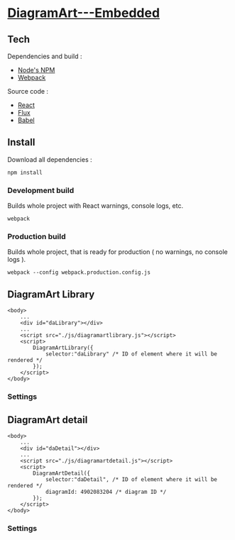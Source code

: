 # [DiagramArt---Embedded](https://github.com/SyntheticSpheres/DiagramArt---Embedded)

## Tech

Dependencies and build :

* [Node's NPM](https://www.npmjs.com/)
* [Webpack](https://webpack.github.io/)

Source code :

* [React](https://facebook.github.io/react/)
* [Flux](https://facebook.github.io/flux/)
* [Babel](http://babeljs.io/)

## Install

Download all dependencies :

```
npm install
```

### Development build

Builds whole project with React warnings, console logs, etc.

```
webpack
```

### Production build

Builds whole project, that is ready for production ( no warnings, no console logs ).

```
webpack --config webpack.production.config.js
```

## DiagramArt Library

```
<body>
    ...
    <div id="daLibrary"></div>
    ...
    <script src="./js/diagramartlibrary.js"></script>
    <script>
        DiagramArtLibrary({
            selector:"daLibrary" /* ID of element where it will be rendered */
        });
    </script>
</body>
```

### Settings

## DiagramArt detail

```
<body>
    ...
    <div id="daDetail"></div>
    ...
    <script src="./js/diagramartdetail.js"></script>
    <script>
        DiagramArtDetail({
            selector:"daDetail", /* ID of element where it will be rendered */
            diagramId: 4902083204 /* diagram ID */
        });
    </script>
</body>
```

### Settings
